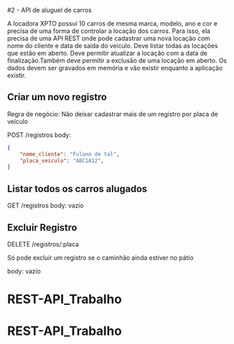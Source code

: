 
#2 - API de aluguel de carros

A locadora XPTO possui 10 carros de mesma marca, modelo, ano e cor e precisa de uma forma de controlar a locação dos carros. Para isso, ela precisa de uma API REST onde pode cadastrar uma nova locação com nome do cliente e data de saída do veículo. Deve listar todas as locações que estão em aberto. Deve permitir atualizar a locação com a data de finalização.Também deve permitir a exclusão de uma locação em aberto. Os dados devem ser gravados em memória e vão existir enquanto a aplicação existir.

## Criar um novo registro

Regra de negócio: Não deixar cadastrar mais de um registro por placa de veículo

POST /registros
body:

```json
{
    "nome_cliente": "Fulano de tal",
    "placa_veiculo": "ABC1A12",
}
```

## Listar todos os carros alugados

GET /registros
body: vazio

## Excluir Registro

DELETE /registros/:placa

Só pode excluir um registro se o caminhão ainda estiver no pátio

body: vazio

# REST-API_Trabalho
# REST-API_Trabalho
